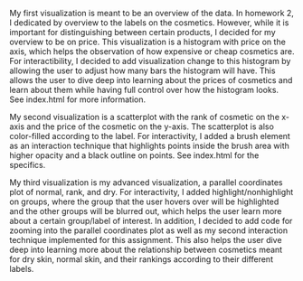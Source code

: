 My first visualization is meant to be an overview of the data. In homework 2, I dedicated by overview to the labels on the cosmetics. However, while it is important for distinguishing between certain products, I decided for my overview to be on price. This visualization is a histogram with price on the axis, which helps the observation of how expensive or cheap cosmetics are. For interactibility, I decided to add visualization change to this histogram by allowing the user to adjust how many bars the histogram will have. This allows the user to dive deep into learning about the prices of cosmetics and learn about them while having full control over how the histogram looks. See index.html for more information.

My second visualization is a scatterplot with the rank of cosmetic on the x-axis and the price of the cosmetic on the y-axis. The scatterplot is also color-filled according to the label. For interactivity, I added a brush element as an interaction technique that highlights points inside the brush area with higher opacity and a black outline on points. See index.html for the specifics.

My third visualization is my advanced visualization, a parallel coordinates plot of normal, rank, and dry. For interactivity, I added highlight/nonhighlight on groups, where the group that the user hovers over will be highlighted and the other groups will be blurred out, which helps the user learn more about a certain group/label of interest. In addition, I decided to add code for zooming into the parallel coordinates plot as well as my second interaction technique implemented for this assignment. This also helps the user dive deep into learning more about the relationship between cosmetics meant for dry skin, normal skin, and their rankings according to their different labels.
